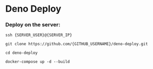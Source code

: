 # Deno Deploy

### Deploy on the server:

```
ssh {SERVER_USER}@{SERVER_IP}

git clone https://github.com/{GITHUB_USERNAME}/deno-deploy.git

cd deno-deploy

docker-compose up -d --build
```
